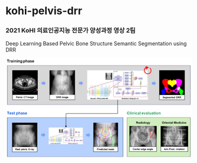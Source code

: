 # kohi-pelvis-drr
### 2021 KoHI 의료인공지능 전문가 양성과정 영상 2팀
Deep Learning Based Pelvic Bone Structure Semantic Segmentation using DRR

![ex_screenshot](./fig/fig1.png)